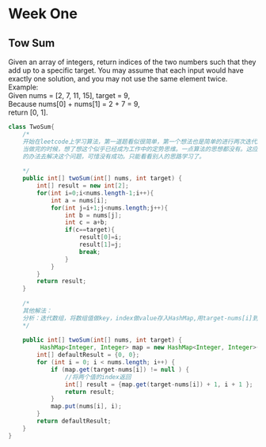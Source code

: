 Week One
========
Tow Sum
-----
Given an array of integers, return indices of the two numbers such that they add up to a specific target.
You may assume that each input would have exactly one solution, and you may not use the same element twice.<br>
Example:<br>
Given nums = [2, 7, 11, 15], target = 9,<br>
Because nums[0] + nums[1] = 2 + 7 = 9,<br>
return [0, 1].<br>

```Java
class TwoSum{
    /*
    开始在leetcode上学习算法，第一道题看似很简单，第一个想法也是简单的进行两次迭代来完成这题。这个思路似乎是自然而然的。没有更多的思考。<br>
    当做完的时候，想了想这个似乎已经成为工作中的定势思维。一点算法的思想都没有。这应该是缺乏算法思维吧。自己也努力的想用其他的更好的更高效
    的办法去解决这个问题，可惜没有成功。只能看看别人的思路学习了。
    
    */
    public int[] twoSum(int[] nums, int target) {
        int[] result = new int[2];
        for(int i=0;i<nums.length-1;i++){
            int a = nums[i];
            for(int j=i+1;j<nums.length;j++){
                int b = nums[j];
                int c = a+b;
                if(c==target){
                    result[0]=i;
                    result[1]=j;
                    break;
                }
            }
        }
        return result;
    }
    
    /*
    其他解法：
    分析：迭代数组，将数组值做key，index做value存入HashMap,用target-nums[i]到map中寻找差值。减少了一次迭代。
    */
    
    public int[] twoSum(int[] nums, int target) {
         HashMap<Integer, Integer> map = new HashMap<Integer, Integer>();
        int[] defaultResult = {0, 0};
        for (int i = 0; i < nums.length; i++) {
            if (map.get(target-nums[i]) != null ) {
                //将两个值的index返回
                int[] result = {map.get(target-nums[i]) + 1, i + 1 };
                return result;
            }
            map.put(nums[i], i);
        }
        return defaultResult;
    }
}
``` 